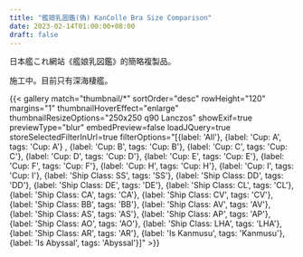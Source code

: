 ```yaml
---
title: "艦娘乳圖鑑(偽) KanColle Bra Size Comparison"
date: 2023-02-14T01:00:00+08:00
draft: false
---
```


日本艦これ網站《艦娘乳図鑑》的簡略複製品。

施工中。目前只有深海棲艦。

{{< gallery match="thumbnail/*" sortOrder="desc" rowHeight="120" margins="1" thumbnailHoverEffect="enlarge" thumbnailResizeOptions="250x250 q90 Lanczos" showExif=true previewType="blur" embedPreview=false loadJQuery=true storeSelectedFilterInUrl=true filterOptions="[{label: 'All'}, {label: 'Cup: A', tags: 'Cup: A'} , {label: 'Cup: B', tags: 'Cup: B'}, {label: 'Cup: C', tags: 'Cup: C'}, {label: 'Cup: D', tags: 'Cup: D'}, {label: 'Cup: E', tags: 'Cup: E'}, {label: 'Cup: F', tags: 'Cup: F'}, {label: 'Cup: H', tags: 'Cup: H'}, {label: 'Cup: I', tags: 'Cup: I'}, {label: 'Ship Class: SS', tags: 'SS'}, {label: 'Ship Class: DD', tags: 'DD'}, {label: 'Ship Class: DE', tags: 'DE'}, {label: 'Ship Class: CL', tags: 'CL'}, {label: 'Ship Class: CA', tags: 'CA'}, {label: 'Ship Class: CV', tags: 'CV'}, {label: 'Ship Class: BB', tags: 'BB'}, {label: 'Ship Class: AV', tags: 'AV'}, {label: 'Ship Class: AS', tags: 'AS'}, {label: 'Ship Class: AP', tags: 'AP'}, {label: 'Ship Class: AO', tags: 'AO'}, {label: 'Ship Class: LHA', tags: 'LHA'}, {label: 'Ship Class: AR', tags: 'AR'}, {label: 'Is Kanmusu', tags: 'Kanmusu'}, {label: 'Is Abyssal', tags: 'Abyssal'}]" >}}
